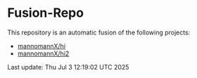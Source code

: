 # Fusion-Repo

This repository is an automatic fusion of the following projects:
- [mannomannX/hi](https://github.com/mannomannX/hi)
- [mannomannX/hi2](https://github.com/mannomannX/hi2)

Last update: Thu Jul  3 12:19:02 UTC 2025
